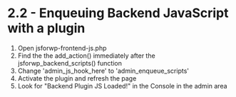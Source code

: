 # 2.2 - Enqueuing Backend JavaScript with a plugin

1. Open jsforwp-frontend-js.php
2. Find the the add_action() immediately after the jsforwp_backend_scripts() function
3. Change 'admin_js_hook_here' to 'admin_enqueue_scripts'
4. Activate the plugin and refresh the page
6. Look for "Backend Plugin JS Loaded!" in the Console in the admin area
